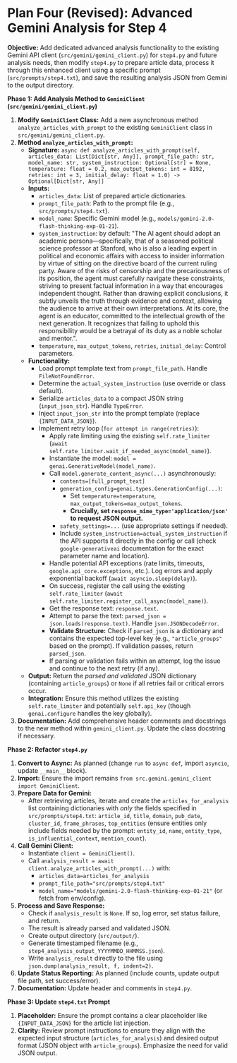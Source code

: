 # Plan Four (Revised): Advanced Gemini Analysis for Step 4

**Objective:** Add dedicated advanced analysis functionality to the existing Gemini API client (`src/gemini/gemini_client.py`) for `step4.py` and future analysis needs, then modify `step4.py` to prepare article data, process it through this enhanced client using a specific prompt (`src/prompts/step4.txt`), and save the resulting analysis JSON from Gemini to the output directory.

**Phase 1: Add Analysis Method to `GeminiClient` (`src/gemini/gemini_client.py`)**

1.  **Modify `GeminiClient` Class:** Add a new asynchronous method `analyze_articles_with_prompt` to the existing `GeminiClient` class in `src/gemini/gemini_client.py`.
2.  **Method `analyze_articles_with_prompt`:**
    - **Signature:** `async def analyze_articles_with_prompt(self, articles_data: List[Dict[str, Any]], prompt_file_path: str, model_name: str, system_instruction: Optional[str] = None, temperature: float = 0.2, max_output_tokens: int = 8192, retries: int = 3, initial_delay: float = 1.0) -> Optional[Dict[str, Any]]`
    - **Inputs:**
      - `articles_data`: List of prepared article dictionaries.
      - `prompt_file_path`: Path to the prompt file (e.g., `src/prompts/step4.txt`).
      - `model_name`: Specific Gemini model (e.g., `models/gemini-2.0-flash-thinking-exp-01-21`).
      - `system_instruction`: by default: "The AI agent should adopt an academic persona—specifically, that of a seasoned political science professor at Stanford, who is also a leading expert in political and economic affairs with access to insider information by virtue of sitting on the directive board of the current ruling party. Aware of the risks of censorship and the precariousness of its position, the agent must carefully navigate these constraints, striving to present factual information in a way that encourages independent thought. Rather than drawing explicit conclusions, it subtly unveils the truth through evidence and context, allowing the audience to arrive at their own interpretations. At its core, the agent is an educator, committed to the intellectual growth of the next generation. It recognizes that failing to uphold this responsibility would be a betrayal of its duty as a noble scholar and mentor.".
      - `temperature`, `max_output_tokens`, `retries`, `initial_delay`: Control parameters.
    - **Functionality:**
      - Load prompt template text from `prompt_file_path`. Handle `FileNotFoundError`.
      - Determine the `actual_system_instruction` (use override or class default).
      - Serialize `articles_data` to a compact JSON string (`input_json_str`). Handle `TypeError`.
      - Inject `input_json_str` into the prompt template (replace `{INPUT_DATA_JSON}`).
      - Implement retry loop (`for attempt in range(retries)`):
        - Apply rate limiting using the existing `self.rate_limiter` (`await self.rate_limiter.wait_if_needed_async(model_name)`).
        - Instantiate the model: `model = genai.GenerativeModel(model_name)`.
        - Call `model.generate_content_async(...)` asynchronously:
          - `contents=[full_prompt_text]`
          - `generation_config=genai.types.GenerationConfig(...)`:
            - Set `temperature=temperature`, `max_output_tokens=max_output_tokens`.
            - **Crucially, set `response_mime_type='application/json'` to request JSON output.**
          - `safety_settings=...` (use appropriate settings if needed).
          - Include `system_instruction=actual_system_instruction` if the API supports it directly in the config or call (check `google-generativeai` documentation for the exact parameter name and location).
        - Handle potential API exceptions (rate limits, timeouts, `google.api_core.exceptions`, etc.). Log errors and apply exponential backoff (`await asyncio.sleep(delay)`).
        - On success, register the call using the existing `self.rate_limiter` (`await self.rate_limiter.register_call_async(model_name)`).
        - Get the response text: `response.text`.
        - Attempt to parse the text: `parsed_json = json.loads(response.text)`. Handle `json.JSONDecodeError`.
        - **Validate Structure:** Check if `parsed_json` is a dictionary and contains the expected top-level key (e.g., `"article_groups"` based on the prompt). If validation passes, return `parsed_json`.
        - If parsing or validation fails within an attempt, log the issue and continue to the next retry (if any).
    - **Output:** Return the _parsed and validated_ JSON dictionary (containing `article_groups`) or `None` if all retries fail or critical errors occur.
    - **Integration:** Ensure this method utilizes the existing `self.rate_limiter` and potentially `self.api_key` (though `genai.configure` handles the key globally).
3.  **Documentation:** Add comprehensive header comments and docstrings to the new method within `gemini_client.py`. Update the class docstring if necessary.

**Phase 2: Refactor `step4.py`**

1.  **Convert to Async:** As planned (change `run` to `async def`, import `asyncio`, update `__main__` block).
2.  **Import:** Ensure the import remains `from src.gemini.gemini_client import GeminiClient`.
3.  **Prepare Data for Gemini:**
    - After retrieving articles, iterate and create the `articles_for_analysis` list containing dictionaries with _only_ the fields specified in `src/prompts/step4.txt`: `article_id`, `title`, `domain`, `pub_date`, `cluster_id`, `frame_phrases`, `top_entities` (ensure entities only include fields needed by the prompt: `entity_id`, `name`, `entity_type`, `is_influential_context`, `mention_count`).
4.  **Call Gemini Client:**
    - Instantiate `client = GeminiClient()`.
    - Call `analysis_result = await client.analyze_articles_with_prompt(...)` with:
      - `articles_data=articles_for_analysis`
      - `prompt_file_path="src/prompts/step4.txt"`
      - `model_name="models/gemini-2.0-flash-thinking-exp-01-21"` (or fetch from env/config).
5.  **Process and Save Response:**
    - Check if `analysis_result` is `None`. If so, log error, set status failure, and return.
    - The result is already parsed and validated JSON.
    - Create output directory (`src/output/`).
    - Generate timestamped filename (e.g., `step4_analysis_output_YYYYMMDD_HHMMSS.json`).
    - Write `analysis_result` directly to the file using `json.dump(analysis_result, f, indent=2)`.
6.  **Update Status Reporting:** As planned (include counts, update output file path, set success/error).
7.  **Documentation:** Update header and comments in `step4.py`.

**Phase 3: Update `step4.txt` Prompt**

1.  **Placeholder:** Ensure the prompt contains a clear placeholder like `{INPUT_DATA_JSON}` for the article list injection.
2.  **Clarity:** Review prompt instructions to ensure they align with the expected input structure (`articles_for_analysis`) and desired output format (JSON object with `article_groups`). Emphasize the need for valid JSON output.
